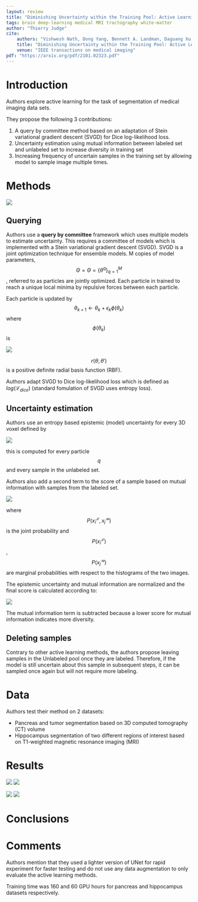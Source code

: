 ```yaml
---
layout: review
title: "Diminishing Uncertainty within the Training Pool: Active Learning for Medical Image Segmentation"
tags: brain deep-learning medical MRI tractography white-matter
author: "Thierry Judge"
cite:
    authors: "Vishwesh Nath, Dong Yang, Bennett A. Landman, Daguang Xu, Holger R. Roth"
    title: "Diminishing Uncertainty within the Training Pool: Active Learning for Medical Image Segmentation"
    venue: "IEEE transactions on medical imaging"
pdf: "https://arxiv.org/pdf/2101.02323.pdf"
---
```


# Introduction

Authors explore active learning for the task of segmentation of medical imaging data sets.

They propose the following 3 contributions:

1. A query by committee method based on an adaptation of Stein variational gradient descent (SVGD) for Dice log-likelihood loss.
2. Uncertainty estimation using mutual information between labeled set and unlabeled set to increase diversity in training set
3. Increasing frequency of uncertain samples in the training set by allowing model to sample image multiple times.

# Methods

![](/article/images/DiminishingUncertaintyAL/method.jpg)


## Querying 

Authors use a **query by committee** framework which uses multiple models to estimate uncertainty. 
This requires a committee of models which is implemented with a Stein variational gradient descent (SVGD). SVGD is a 
joint optimization technique for ensemble models. M copies of model parameters, $$Θ = \Theta = \{\theta^q\}^M_{q=1}$$, 
referred to as particles are jointly optimized. Each particle in trained to reach a unique local minima by repulsive 
forces between each particle. 

Each particle is updated by $$\theta_{k+1} \leftarrow \theta_k + \epsilon_k \phi(\theta_k)$$ where $$\phi(\theta_k)$$ is

![](/article/images/DiminishingUncertaintyAL/eq1.jpg)

$$r(\theta, \theta')$$ is a positive definite radial basis function (RBF).  

Authors adapt SVGD to Dice log-likelihood loss which is defined as $log(\mathcal{L}_{dice})$ (standard fomulation of 
SVGD uses entropy loss). 

## Uncertainty estimation 
Authors use an entropy based epistemic (model) uncertainty for every 3D voxel defined by 

![](/article/images/DiminishingUncertaintyAL/eq2.jpg)

this is computed for every particle $$q$$ and every sample in the unlabeled set. 

Authors also add a second term to the score of a sample based on mutual information with samples from the labeled set.

![](/article/images/DiminishingUncertaintyAL/eq3.jpg)

where $$P(x^{\mathcal{T}}_i, x^{\mathcal{U}}_j)$$ is the joint probability and $$P(x^{\mathcal{T}}_i)$$, 
$$P(x^{\mathcal{U}}_j)$$ are marginal probabilities with respect to the histograms of the two images. 




The epistemic uncertainty and mutual information are normalized and the final score is calculated according to: 

![](/article/images/DiminishingUncertaintyAL/eq4.jpg)

The mutual information term is subtracted because a lower score for mutual information indicates more diversity. 


## Deleting samples 
Contrary to other active learning methods, the authors propose leaving samples in the Unlabeled pool once they are 
labeled. Therefore, if the model is still uncertain about this sample in subsequent steps, it can be sampled once again 
but will not require more labeling. 

# Data

Authors test their method on 2 datasets:
* Pancreas and tumor segmentation based on 3D computed tomography (CT) volume
*  Hippocampus segmentation of two different regions of interest based on T1-weighted magnetic resonance imaging (MRI)


# Results

![](/article/images/DiminishingUncertaintyAL/tab1.jpg)
![](/article/images/DiminishingUncertaintyAL/tab2.jpg)

![](/article/images/DiminishingUncertaintyAL/fig3.jpg)
![](/article/images/DiminishingUncertaintyAL/fig8.jpg)



# Conclusions
 

# Comments

Authors mention that they used a lighter version of UNet for rapid experiment for faster testing and do not use any 
data augmentation to only evaluate the active learning methods. 

Training time was 160 and 60 GPU hours for pancreas and hippocampus datasets respectively.


